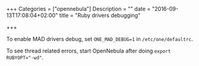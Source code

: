 +++
Categories = ["opennebula"]
Description = ""
date = "2016-09-13T17:08:04+02:00"
title = "Ruby drivers debugging"

+++

To enable MAD drivers debug, set ``ONE_MAD_DEBUG=1`` in ``/etc/one/defaultrc``.

To see thread related errors, start OpenNebula after doing ``export RUBYOPT="-wd"``.
